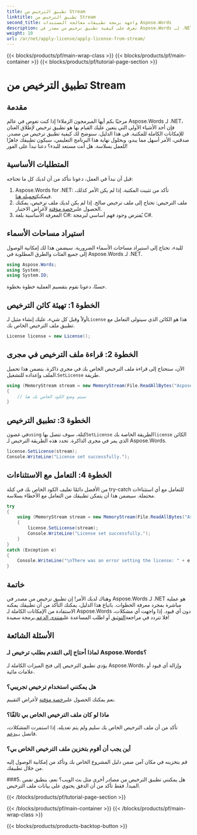 ```yaml
---
title: تطبيق الترخيص من Stream
linktitle: تطبيق الترخيص من Stream
second_title: واجهة برمجة تطبيقات معالجة المستندات Aspose.Words
description: تعرف على كيفية تطبيق ترخيص من مصدر في Aspose.Words لـ .NET باستخدام هذا الدليل خطوة بخطوة. اكتشف الإمكانات الكاملة لـ Aspose.Words.
weight: 10
url: /ar/net/apply-license/apply-license-from-stream/
---
```


{{< blocks/products/pf/main-wrap-class >}}
{{< blocks/products/pf/main-container >}}
{{< blocks/products/pf/tutorial-page-section >}}

# تطبيق الترخيص من Stream

## مقدمة

مرحبًا بكم أيها المبرمجون الزملاء! إذا كنت تغوص في عالم Aspose.Words لـ .NET، فإن أحد الأشياء الأولى التي يتعين عليك القيام بها هو تطبيق ترخيص لإطلاق العنان للإمكانات الكاملة للمكتبة. في هذا الدليل، سنوضح لك كيفية تطبيق ترخيص من مصدر. صدقني، الأمر أسهل مما يبدو، وبحلول نهاية هذا البرنامج التعليمي، سيكون تطبيقك جاهزًا للعمل بسلاسة. هل أنت مستعد للبدء؟ دعنا نبدأ على الفور!

## المتطلبات الأساسية

قبل أن نبدأ في العمل، دعونا نتأكد من أن لديك كل ما تحتاجه:

1.  Aspose.Words for .NET: تأكد من تثبيت المكتبة. إذا لم يكن الأمر كذلك، فيمكنك[تحميله هنا](https://releases.aspose.com/words/net/).
2.  ملف الترخيص: تحتاج إلى ملف ترخيص صالح. إذا لم يكن لديك ملف ترخيص، يمكنك الحصول على[رخصة مؤقتة](https://purchase.aspose.com/temporary-license/) لأغراض الاختبار.
3. المعرفة الأساسية بلغة C#: يُفترض وجود فهم أساسي لبرمجة C#.

## استيراد مساحات الأسماء

للبدء، تحتاج إلى استيراد مساحات الأسماء الضرورية. سيضمن هذا لك إمكانية الوصول إلى جميع الفئات والطرق المطلوبة في Aspose.Words لـ .NET.

```csharp
using Aspose.Words;
using System;
using System.IO;
```

حسنًا، دعونا نقوم بتقسيم العملية خطوة بخطوة.

## الخطوة 1: تهيئة كائن الترخيص

 أولاً وقبل كل شيء، عليك إنشاء مثيل لـ`License` هذا هو الكائن الذي سيتولى التعامل مع تطبيق ملف الترخيص الخاص بك.

```csharp
License license = new License();
```

## الخطوة 2: قراءة ملف الترخيص في مجرى

 الآن، ستحتاج إلى قراءة ملف الترخيص الخاص بك في مجرى ذاكرة. يتضمن هذا تحميل الملف وإعداده للتشغيل.`SetLicense` طريقة.

```csharp
using (MemoryStream stream = new MemoryStream(File.ReadAllBytes("Aspose.Words.lic")))
{
    // سيتم وضع الكود الخاص بك هنا
}
```

## الخطوة 3: تطبيق الترخيص

 في غضون`using` كتلة، سوف تتصل بها`SetLicense` الطريقة الخاصة بك`license` الكائن الذي يمر في مجرى الذاكرة. تحدد هذه الطريقة الترخيص لـ Aspose.Words.

```csharp
license.SetLicense(stream);
Console.WriteLine("License set successfully.");
```

## الخطوة 4: التعامل مع الاستثناءات

من الأفضل دائمًا تغليف الكود الخاص بك في كتلة try-catch للتعامل مع أي استثناءات محتملة. سيضمن هذا أن يتمكن تطبيقك من التعامل مع الأخطاء بسلاسة.

```csharp
try
{
    using (MemoryStream stream = new MemoryStream(File.ReadAllBytes("Aspose.Words.lic")))
    {
        license.SetLicense(stream);
        Console.WriteLine("License set successfully.");
    }
}
catch (Exception e)
{
    Console.WriteLine("\nThere was an error setting the license: " + e.Message);
}
```

## خاتمة

 وهناك لديك الأمر! إن تطبيق ترخيص من مصدر في Aspose.Words لـ .NET هو عملية مباشرة بمجرد معرفة الخطوات. باتباع هذا الدليل، يمكنك التأكد من أن تطبيقك يمكنه الاستفادة من الإمكانات الكاملة لـ Aspose.Words دون أي قيود. إذا واجهت أي مشكلات، فلا تتردد في مراجعة[التوثيق](https://reference.aspose.com/words/net/) أو اطلب المساعدة على[منتدى الدعم](https://forum.aspose.com/c/words/8).برمجة سعيدة!

## الأسئلة الشائعة

### لماذا أحتاج إلى التقدم بطلب ترخيص لـ Aspose.Words؟
يؤدي تطبيق الترخيص إلى فتح الميزات الكاملة لـ Aspose.Words، وإزالة أي قيود أو علامات مائية.

### هل يمكنني استخدام ترخيص تجريبي؟
 نعم يمكنك الحصول على[رخصة مؤقتة](https://purchase.aspose.com/temporary-license/) لأغراض التقييم.

### ماذا لو كان ملف الترخيص الخاص بي تالفًا؟
 تأكد من أن ملف الترخيص الخاص بك سليم ولم يتم تعديله. إذا استمرت المشكلات، فاتصل بـ[يدعم](https://forum.aspose.com/c/words/8).

### أين يجب أن أقوم بتخزين ملف الترخيص الخاص بي؟
قم بتخزينه في مكان آمن ضمن دليل المشروع الخاص بك وتأكد من إمكانية الوصول إليه من خلال تطبيقك.

###5. هل يمكنني تطبيق الترخيص من مصادر أخرى مثل بث الويب؟
نعم، ينطبق نفس المبدأ. فقط تأكد من أن الدفق يحتوي على بيانات ملف الترخيص.

{{< /blocks/products/pf/tutorial-page-section >}}

{{< /blocks/products/pf/main-container >}}
{{< /blocks/products/pf/main-wrap-class >}}

{{< blocks/products/products-backtop-button >}}

